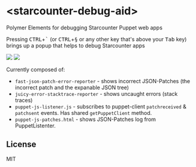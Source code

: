 # &lt;starcounter-debug-aid&gt;

Polymer Elements for debugging Starcounter Puppet web apps

Pressing <kbd>CTRL</kbd>+<kbd>&#96;</kbd> (or <kbd>CTRL</kbd>+<kbd>§</kbd> or any other key that's above your <kbd>Tab</kbd> key) brings up a popup that helps to debug Starcounter apps

<img src="https://rawgit.com/StarcounterSamples/starcounter-debug-aid/master/keyboard.svg">

<img src="https://raw.githubusercontent.com/StarcounterSamples/starcounter-debug-aid/master/screenshot.png">

Currently composed of:

- `fast-json-patch-error-reporter` - shows incorrect JSON-Patches (the incorrect patch and the expanable JSON tree)
- `juicy-error-stacktrace-reporter` - shows uncaught errors (stack traces)
- `puppet-js-listener.js` - subscribes to puppet-client `patchreceived` & `patchsent` events. Has shared `getPuppetClient` method.
- `puppet-js-patches.html` - shows JSON-Patches log from PuppetListenter.

## License

MIT
